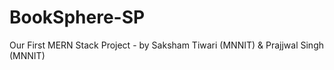 # BookSphere-SP
Our First MERN Stack Project - by Saksham Tiwari (MNNIT) &amp; Prajjwal Singh (MNNIT)
